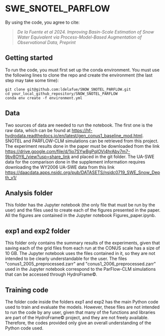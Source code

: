 # SWE_SNOTEL_PARFLOW
 
By using the code, you agree to cite:

> *De la Fuente et al 2024. Improving Basin-Scale Estimation of Snow Water Equivalent via Process-Model-Based Augmentation of Observational Data, Preprint*
 
## Getting started
To run the code, you must first set up the conda environment. You must use the following lines to clone the repo and create the environment (the last step may take some time):
```
git clone git@github.com:ldelafue/SNOW_SNOTEL_PARFLOW.git
cd your_local_github_repository/SNOW_SNOTEL_PARFLOW
conda env create -f environment.yml
```

## Data
Two sources of data are needed to run the notebook. The first one is the raw data, which can be found at https://hf-hydrodata.readthedocs.io/en/latest/gen_conus1_baseline_mod.html. SNOTEL and PARFLOW-CLM simulations can be retrieved from this project. 
The experiment results done in the paper must be downloaded from the link https://drive.google.com/file/d/1io7SYwBgPqlOVi4hrAby7m7-9bv8OY6_/view?usp=share_link and placed in the git folder.
The UA-SWE data for the comparison done in the supplement information requires downloading the WY2006 UA-SWE data from this link https://daacdata.apps.nsidc.org/pub/DATASETS/nsidc0719_SWE_Snow_Depth_v1/

## Analysis folder
This folder has the Jupyter notebook (the only file that must be run by the user) and the files used to create each of the figures presented in the paper. All the figures are contained in the Jupyter notebook Figures_paper.ipynb.

## exp1 and exp2 folder
This folder only contains the summary results of the experiments, given that saving each of the grid files from each run at the CONUS scale has a size of 10 GB. The Jupyter notebook uses the files contained in it, so they are not intended to be clearly understandable for the user.
The files "conus1_2005_preprocessed.zarr" and "conus1_2006_preprocessed.zarr" used in the Jupyter notebook correspond to the ParFlow-CLM simulations that can be accessed through HydroFrame©.

## Training code
The folder code inside the folders exp1 and exp2 has the main Python code used to train and evaluate the models. However, these files are not intended to run the code by any user, given that many of the functions and libraries are part of the HydroFrame© project, and they are not freely available. Therefore, the codes provided only give an overall understanding of the Python code used.   
